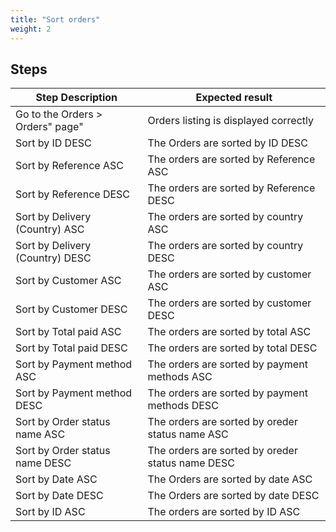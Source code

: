 ```yaml
---
title: "Sort orders"
weight: 2
---
```

## Steps
| Step Description | Expected result |
| ----- | ----- |
| Go to the Orders > Orders" page" | Orders listing is displayed correctly |
| Sort by ID DESC | The Orders are sorted by ID DESC |
| Sort by Reference ASC | The orders are sorted by Reference ASC |
| Sort by Reference DESC | The orders are sorted by Reference DESC |
| Sort by Delivery (Country) ASC | The orders are sorted by country ASC |
| Sort by Delivery (Country) DESC | The orders are sorted by country DESC |
| Sort by Customer ASC | The orders are sorted by customer ASC |
| Sort by Customer DESC | The orders are sorted by customer DESC |
| Sort by Total paid ASC | The orders are sorted by total ASC |
| Sort by Total paid DESC | The orders are sorted by total DESC |
| Sort by Payment method ASC | The orders are sorted by payment methods ASC |
| Sort by Payment method DESC | The orders are sorted by payment methods DESC |
| Sort by Order status name ASC | The orders are sorted by oreder status name ASC |
| Sort by Order status name DESC | The orders are sorted by oreder status name DESC |
| Sort by Date ASC | The Orders are sorted by date ASC |
| Sort by Date DESC | The Orders are sorted by date DESC |
| Sort by ID ASC | The orders are sorted by ID ASC |
